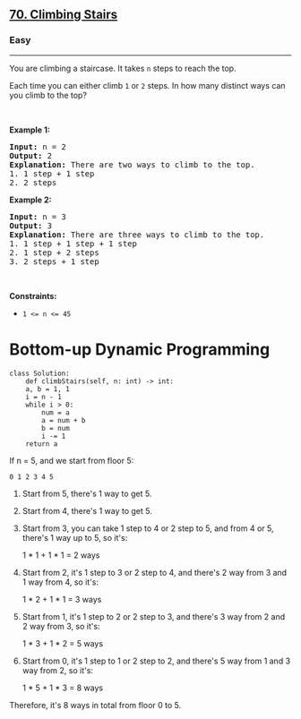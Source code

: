 <h2><a href="https://leetcode.com/problems/climbing-stairs/">70. Climbing Stairs</a></h2><h3>Easy</h3><hr><div><p>You are climbing a staircase. It takes <code>n</code> steps to reach the top.</p>

<p>Each time you can either climb <code>1</code> or <code>2</code> steps. In how many distinct ways can you climb to the top?</p>

<p>&nbsp;</p>
<p><strong>Example 1:</strong></p>

<pre><strong>Input:</strong> n = 2
<strong>Output:</strong> 2
<strong>Explanation:</strong> There are two ways to climb to the top.
1. 1 step + 1 step
2. 2 steps
</pre>

<p><strong>Example 2:</strong></p>

<pre><strong>Input:</strong> n = 3
<strong>Output:</strong> 3
<strong>Explanation:</strong> There are three ways to climb to the top.
1. 1 step + 1 step + 1 step
2. 1 step + 2 steps
3. 2 steps + 1 step
</pre>

<p>&nbsp;</p>
<p><strong>Constraints:</strong></p>

<ul>
	<li><code>1 &lt;= n &lt;= 45</code></li>
</ul>
</div>

# Bottom-up Dynamic Programming
	class Solution:
	    def climbStairs(self, n: int) -> int:
		a, b = 1, 1
		i = n - 1
		while i > 0:
		    num = a
		    a = num + b
		    b = num
		    i -= 1
		return a

If n = 5, and we start from floor 5:

	0 1 2 3 4 5
	
1. Start from 5, there's 1 way to get 5.
2. Start from 4, there's 1 way to get 5.
3. Start from 3, you can take 1 step to 4 or 2 step to 5, and from 4 or 5, there's 1 way up to 5, so it's:

	1 * 1 + 1 * 1 = 2 ways
	
4. Start from 2, it's 1 step to 3 or 2 step to 4, and there's 2 way from 3 and 1 way from 4, so it's:

	1 * 2 + 1 * 1 = 3 ways
	 
5. Start from 1, it's 1 step to 2 or 2 step to 3, and there's 3 way from 2 and 2 way from 3, so it's:

	1 * 3 + 1 * 2 = 5 ways
	
6. Start from 0, it's 1 step to 1 or 2 step to 2, and there's 5 way from 1 and 3 way from 2, so it's:
	 
	1 * 5 + 1 * 3 = 8 ways
	 
Therefore, it's 8 ways in total from floor 0 to 5.

